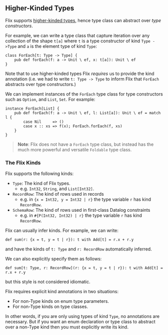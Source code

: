## Higher-Kinded Types

Flix supports [higher-kinded
types](https://en.wikipedia.org/wiki/Kind_(type_theory)), hence type class can
abstract over _type constructors_. 

For example, we can write a type class that capture iteration over any
collection of the shape `t[a]` where `t` is a type constructor of kind
 `Type ->Type` and `a` is the element type of kind `Type`:

```flix
class ForEach[t: Type -> Type] {
    pub def forEach(f: a -> Unit \ ef, x: t[a]): Unit \ ef
}
```

Note that to use higher-kinded types Flix _requires_ us to provide the kind
annotation (i.e. we had to write `t: Type -> Type` to inform Flix that `ForEach`
abstracts over type constructors.)

We can implement instances of the `ForEach` type class for type constructors
such as `Option`, and `List`, `Set`. For example:

```flix
instance ForEach[List] {
    pub def forEach(f: a -> Unit \ ef, l: List[a]): Unit \ ef = match l {
        case Nil     => ()
        case x :: xs => f(x); ForEach.forEach(f, xs)
    }
}
```

> **Note**: Flix does not have a `ForEach` type class, but instead has the much
> more powerful and versatile `Foldable` type class. 

### The Flix Kinds

Flix supports the following kinds:

- `Type`: The kind of Flix types.
    - e.g. `Int32`, `String`, and `List[Int32]`.
- `RecordRow`: The kind of rows used in records 
    - e.g. in `{x = Int32, y = Int32 | r}` the type variable `r` has kind `RecordRow`.
- `SchemaRow`: The kind of rows used in first-class Datalog constraints
    - e.g. in `#{P(Int32, Int32) | r}` the type variable `r` has kind `RecordRow`.

Flix can usually infer kinds. For example, we can write:

```flix
def sum(r: {x = t, y = t | r}): t with Add[t] = r.x + r.y
```

and have the kinds of `t: Type` and `r: RecordRow` automatically inferred.

We can also explicitly specify them as follows:

```flix
def sum[t: Type, r: RecordRow](r: {x = t, y = t | r}): t with Add[t] = r.x + r.y
```

but this style is not considered idiomatic.

Flix requires explicit kind annotations in two situations:

- For non-Type kinds on enum type parameters.
- For non-Type kinds on type classes.

In other words, if you are only using types of kind `Type`, no annotations are
necessary. But if you want an enum declaration or type class to abstract over a
non-Type kind then you must explicitly write its kind. 
